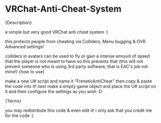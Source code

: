 # VRChat-Anti-Cheat-System
{Description}

a simple but very good VRChat anti cheat system :)

this protects people from cheating via Colliders, Menu bugging & OVR Advanced settings!

colliders in avatars can be used to fly or gain a intense amount of speed that the player is not meant to have so this prevents that (this will not prevent someone who is using 3rd party software, that is EAC's job not mine!)
{how to use}

make a new U# script and name it "FreneticAntiCheat" then copy & paste the code into it!
next make a empty game object and place the U# script on it and then configure the settings as you wish :D

{Terms}

you may redistribute this code & even edit it! i only ask that you credit me for the code :)

